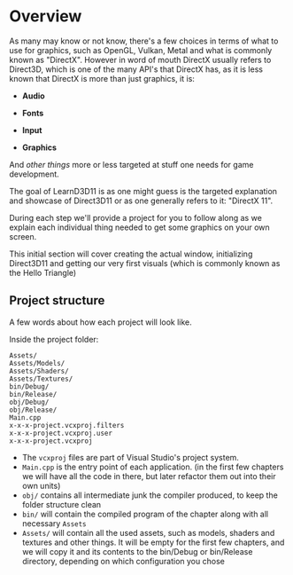 # Overview

As many may know or not know, there's a few choices in terms of what to use for graphics, such as OpenGL, Vulkan, Metal and what is commonly known as "DirectX".
However in word of mouth DirectX usually refers to Direct3D, which is one of the many API's that DirectX has, as it is less known that DirectX is more than just graphics, it is:

- **Audio**

- **Fonts**

- **Input**

- **Graphics**

And _other things_ more or less targeted at stuff one needs for game development.

The goal of LearnD3D11 is as one might guess is the targeted explanation and showcase of Direct3D11 or as one generally refers to it: "DirectX 11".

During each step we'll provide a project for you to follow along as we explain each individual thing needed to get some graphics on your own screen.

This initial section will cover creating the actual window, initializing Direct3D11 and getting our very first visuals (which is commonly known as the Hello Triangle)

## Project structure

A few words about how each project will look like.

Inside the project folder:

```
Assets/
Assets/Models/
Assets/Shaders/
Assets/Textures/
bin/Debug/
bin/Release/
obj/Debug/
obj/Release/
Main.cpp
x-x-x-project.vcxproj.filters
x-x-x-project.vcxproj.user
x-x-x-project.vcxproj
```

- The `vcxproj` files are part of Visual Studio's project system.
- `Main.cpp` is the entry point of each application. (in the first few chapters we will have all the code in there, but later refactor them out into their own units)
- `obj/` contains all intermediate junk the compiler produced, to keep the folder structure clean
- `bin/` will contain the compiled program of the chapter along with all necessary `Assets`
- `Assets/` will contain all the used assets, such as models, shaders and textures and other things. It will be empty for the first few chapters, and we will copy it and its contents to the bin/Debug or bin/Release directory, depending on which configuration you chose
